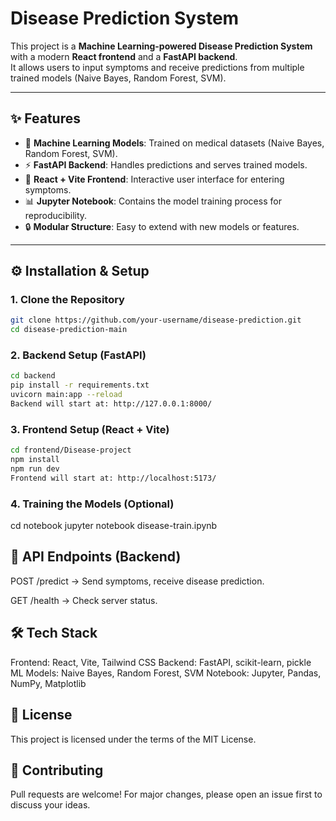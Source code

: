 # Disease Prediction System

This project is a **Machine Learning-powered Disease Prediction System** with a modern **React frontend** and a **FastAPI backend**.  
It allows users to input symptoms and receive predictions from multiple trained models (Naive Bayes, Random Forest, SVM).  

---

## ✨ Features
- 🧠 **Machine Learning Models**: Trained on medical datasets (Naive Bayes, Random Forest, SVM).  
- ⚡ **FastAPI Backend**: Handles predictions and serves trained models.  
- 🎨 **React + Vite Frontend**: Interactive user interface for entering symptoms.  
- 📊 **Jupyter Notebook**: Contains the model training process for reproducibility.  
- 🔒 **Modular Structure**: Easy to extend with new models or features.  

---


## ⚙️ Installation & Setup

### 1. Clone the Repository
```bash
git clone https://github.com/your-username/disease-prediction.git
cd disease-prediction-main
```

### 2. Backend Setup (FastAPI)
```bash
cd backend
pip install -r requirements.txt
uvicorn main:app --reload
Backend will start at: http://127.0.0.1:8000/
```

### 3. Frontend Setup (React + Vite)
```bash
cd frontend/Disease-project
npm install
npm run dev
Frontend will start at: http://localhost:5173/
```

### 4. Training the Models (Optional)
cd notebook
jupyter notebook disease-train.ipynb

## 📌 API Endpoints (Backend)

POST /predict → Send symptoms, receive disease prediction.

GET /health → Check server status.

## 🛠️ Tech Stack

Frontend: React, Vite, Tailwind CSS
Backend: FastAPI, scikit-learn, pickle
ML Models: Naive Bayes, Random Forest, SVM
Notebook: Jupyter, Pandas, NumPy, Matplotlib

## 📜 License

This project is licensed under the terms of the MIT License.

## 🤝 Contributing

Pull requests are welcome! For major changes, please open an issue first to discuss your ideas.
